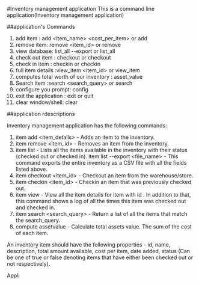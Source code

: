 #Inventory management application
This is a command line application(Inventory management application) 

##application's Commands

1. add item : add <item_name> <quantity> <cost_per_item> or add
2. remove item: remove <item_id> or remove
3. view database: list_all --export <filename> or list_all
4. check out item : checkout <number> or checkout
5. check in item : checkin <number> or checkin
6. full item details :view_item <item_id> or view_item
7. computes total worth of our inventory : asset_value
8. Search item :search <search_query> or search
9. configure you prompt: config <prompt string>
10. exit the application : exit or quit
11. clear window/shell: clear


##application rdescriptions

Inventory management application has the following commands:
1. item add <item_details> - Adds an item to the inventory.
2. item remove <item_id> - Removes an item from the inventory.
3. item list - Lists all the items available in the inventory with their status (checked out or checked in).
item list --export <file_name> - This command exports the entire inventory as a CSV file with all the fields listed above.
4. item checkout <item_id> - Checkout an item from the warehouse/store.
5. item checkin <item_id> - Checkin an item that was previously checked out.
6. item view <id> - View all the item details for item with id <id>. In addition to that, this command shows a log of all the times this item was checked out and checked in.
7. item search <search_query> - Return a list of all the items that match the search_query.
8. compute assetvalue - Calculate total assets value. The sum of the cost of each item.

An inventory item should have the following properties - id, name, description, total amount available, cost per item, date added, status (Can be one of true or false denoting items that have either been checked out or not respectively).

Appli